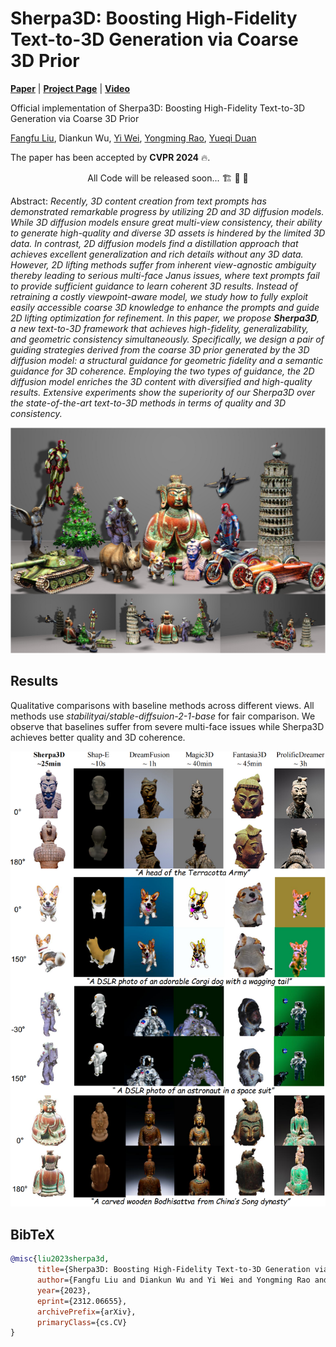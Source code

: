 # Sherpa3D: Boosting High-Fidelity Text-to-3D Generation via Coarse 3D Prior

[**Paper**](https://arxiv.org/abs/2312.06655) | [**Project Page**](https://liuff19.github.io/Sherpa3D/) | [**Video**](https://liuff19.github.io/Sherpa3D/)

Official implementation of Sherpa3D: Boosting High-Fidelity Text-to-3D Generation via Coarse 3D Prior

[Fangfu Liu](https://liuff19.github.io/), Diankun Wu, [Yi Wei](https://weiyithu.github.io/), [Yongming Rao](https://raoyongming.github.io/), [Yueqi Duan](https://duanyueqi.github.io/)

The paper has been accepted by **CVPR 2024** 🔥.

<p align="center"> All Code will be released soon... 🏗️ 🚧 🔨</p>

Abstract: *Recently, 3D content creation from text prompts has demonstrated remarkable progress by utilizing 2D and 3D diffusion models. While 3D diffusion models ensure great multi-view consistency, their ability to generate high-quality and diverse 3D assets is hindered by the limited 3D data. In contrast, 2D diffusion models find a distillation approach that achieves excellent generalization and rich details without any 3D data. However, 2D lifting methods suffer from inherent view-agnostic ambiguity thereby leading to serious multi-face Janus issues, where text prompts fail to provide sufficient guidance to learn coherent 3D results. Instead of retraining a costly viewpoint-aware model, we study how to fully exploit easily accessible coarse 3D knowledge to enhance the prompts and guide 2D lifting optimization for refinement. In this paper, we propose **Sherpa3D**, a new text-to-3D framework that achieves high-fidelity, generalizability, and geometric consistency simultaneously. Specifically, we design a pair of guiding strategies derived from the coarse 3D prior generated by the 3D diffusion model: a structural guidance for geometric fidelity and a semantic guidance for 3D coherence. Employing the two types of guidance, the 2D diffusion model enriches the 3D content with diversified and high-quality results. Extensive experiments show the superiority of our Sherpa3D over the state-of-the-art text-to-3D methods in terms of quality and 3D consistency.*

<p align="center">
    <img src="assets/teaser.png">
</p>


## Results

Qualitative comparisons with baseline methods across different views. All methods use *stabilityai/stable-diffsuion-2-1-base* for
fair comparison. We observe that baselines suffer from severe multi-face issues while Sherpa3D achieves better quality and 3D coherence.
<p align="center">
    <img src="assets/visualization_comparison.png">
</p>






## BibTeX

```bibtex
@misc{liu2023sherpa3d,
      title={Sherpa3D: Boosting High-Fidelity Text-to-3D Generation via Coarse 3D Prior}, 
      author={Fangfu Liu and Diankun Wu and Yi Wei and Yongming Rao and Yueqi Duan},
      year={2023},
      eprint={2312.06655},
      archivePrefix={arXiv},
      primaryClass={cs.CV}
}
```
